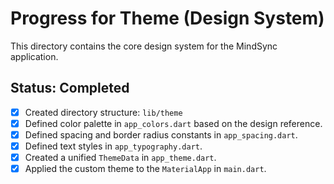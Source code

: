 # Progress for Theme (Design System)

This directory contains the core design system for the MindSync application.

## Status: Completed

- [x] Created directory structure: `lib/theme`
- [x] Defined color palette in `app_colors.dart` based on the design reference.
- [x] Defined spacing and border radius constants in `app_spacing.dart`.
- [x] Defined text styles in `app_typography.dart`.
- [x] Created a unified `ThemeData` in `app_theme.dart`.
- [x] Applied the custom theme to the `MaterialApp` in `main.dart`.
